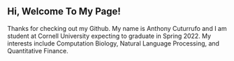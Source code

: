## Hi, Welcome To My Page! 

Thanks for checking out my Github. My name is Anthony Cuturrufo and I am student at Cornell University expecting to graduate in Spring 2022. My interests include Computation Biology, Natural Language Processing, and Quantitative Finance. 

